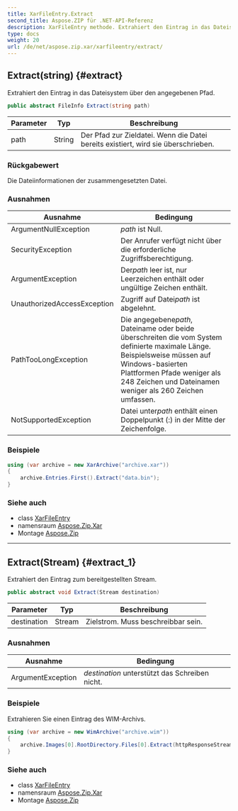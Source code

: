 ```yaml
---
title: XarFileEntry.Extract
second_title: Aspose.ZIP für .NET-API-Referenz
description: XarFileEntry methode. Extrahiert den Eintrag in das Dateisystem über den angegebenen Pfad.
type: docs
weight: 20
url: /de/net/aspose.zip.xar/xarfileentry/extract/
---
```

## Extract(string) {#extract}

Extrahiert den Eintrag in das Dateisystem über den angegebenen Pfad.

```csharp
public abstract FileInfo Extract(string path)
```

| Parameter | Typ | Beschreibung |
| --- | --- | --- |
| path | String | Der Pfad zur Zieldatei. Wenn die Datei bereits existiert, wird sie überschrieben. |

### Rückgabewert

Die Dateiinformationen der zusammengesetzten Datei.

### Ausnahmen

| Ausnahme | Bedingung |
| --- | --- |
| ArgumentNullException | *path* ist Null. |
| SecurityException | Der Anrufer verfügt nicht über die erforderliche Zugriffsberechtigung. |
| ArgumentException | Der*path* leer ist, nur Leerzeichen enthält oder ungültige Zeichen enthält. |
| UnauthorizedAccessException | Zugriff auf Datei*path* ist abgelehnt. |
| PathTooLongException | Die angegebene*path*, Dateiname oder beide überschreiten die vom System definierte maximale Länge. Beispielsweise müssen auf Windows-basierten Plattformen Pfade weniger als 248 Zeichen und Dateinamen weniger als 260 Zeichen umfassen. |
| NotSupportedException | Datei unter*path* enthält einen Doppelpunkt (:) in der Mitte der Zeichenfolge. |

### Beispiele

```csharp
using (var archive = new XarArchive("archive.xar"))
{
    archive.Entries.First().Extract("data.bin");
}
```

### Siehe auch

* class [XarFileEntry](../)
* namensraum [Aspose.Zip.Xar](../../xarfileentry/)
* Montage [Aspose.Zip](../../../)

---

## Extract(Stream) {#extract_1}

Extrahiert den Eintrag zum bereitgestellten Stream.

```csharp
public abstract void Extract(Stream destination)
```

| Parameter | Typ | Beschreibung |
| --- | --- | --- |
| destination | Stream | Zielstrom. Muss beschreibbar sein. |

### Ausnahmen

| Ausnahme | Bedingung |
| --- | --- |
| ArgumentException | *destination* unterstützt das Schreiben nicht. |

### Beispiele

Extrahieren Sie einen Eintrag des WIM-Archivs.

```csharp
using (var archive = new WimArchive("archive.wim"))
{
    archive.Images[0].RootDirectory.Files[0].Extract(httpResponseStream);
}
```

### Siehe auch

* class [XarFileEntry](../)
* namensraum [Aspose.Zip.Xar](../../xarfileentry/)
* Montage [Aspose.Zip](../../../)



